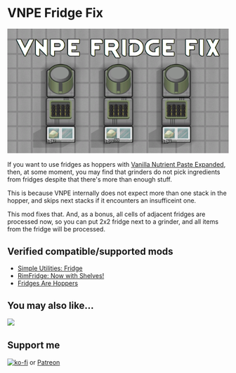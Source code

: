 # VNPE Fridge Fix
![](About/Preview.png)

If you want to use fridges as hoppers with [Vanilla Nutrient Paste Expanded](https://steamcommunity.com/sharedfiles/filedetails/?id=2920385763), then, at some moment, you may find that grinders do not pick ingredients from fridges despite that there's more than enough stuff.

This is because VNPE internally does not expect more than one stack in the hopper, and skips next stacks if it encounters an insufficeint one.

This mod fixes that. And, as a bonus, all cells of adjacent fridges are processed now, so you can put 2x2 fridge next to a grinder, and all items from the fridge will be processed.

## Verified compatible/supported mods

- [Simple Utilities: Fridge](https://steamcommunity.com/sharedfiles/filedetails/?id=2645100914)
- [RimFridge: Now with Shelves!](https://steamcommunity.com/sharedfiles/filedetails/?id=2898411376)
- [Fridges Are Hoppers](https://steamcommunity.com/sharedfiles/filedetails/?id=2894860548)

## You may also like...

[![](https://steamuserimages-a.akamaihd.net/ugc/2031730758739600069/9E719DE99C619EA2C369BD9C8CCF76A0D159889B/?imw=268&imh=151&ima=fit&impolicy=Letterbox&imcolor=%23000000&letterbox=true)](https://steamcommunity.com/sharedfiles/filedetails/?id=2957616010)

## Support me

[![ko-fi](https://i.imgur.com/Utx6OIH.png)](https://ko-fi.com/K3K81Z3W5) or [Patreon](https://www.patreon.com/zed_0xff)
